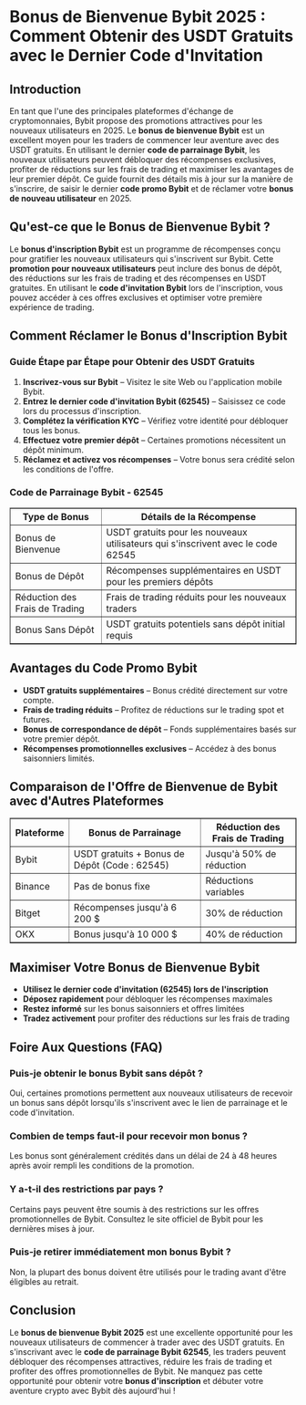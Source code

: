 <h1>Bonus de Bienvenue Bybit 2025 : Comment Obtenir des USDT Gratuits avec le Dernier Code d'Invitation</h1>

<h2>Introduction</h2>
<p>En tant que l'une des principales plateformes d'échange de cryptomonnaies, Bybit propose des promotions attractives pour les nouveaux utilisateurs en 2025. Le <strong>bonus de bienvenue Bybit</strong> est un excellent moyen pour les traders de commencer leur aventure avec des USDT gratuits. En utilisant le dernier <strong>code de parrainage Bybit</strong>, les nouveaux utilisateurs peuvent débloquer des récompenses exclusives, profiter de réductions sur les frais de trading et maximiser les avantages de leur premier dépôt. Ce guide fournit des détails mis à jour sur la manière de s'inscrire, de saisir le dernier <strong>code promo Bybit</strong> et de réclamer votre <strong>bonus de nouveau utilisateur</strong> en 2025.</p>

<h2>Qu'est-ce que le Bonus de Bienvenue Bybit ?</h2>
<p>Le <strong>bonus d'inscription Bybit</strong> est un programme de récompenses conçu pour gratifier les nouveaux utilisateurs qui s'inscrivent sur Bybit. Cette <strong>promotion pour nouveaux utilisateurs</strong> peut inclure des bonus de dépôt, des réductions sur les frais de trading et des récompenses en USDT gratuites. En utilisant le <strong>code d'invitation Bybit</strong> lors de l'inscription, vous pouvez accéder à ces offres exclusives et optimiser votre première expérience de trading.</p>

<h2>Comment Réclamer le Bonus d'Inscription Bybit</h2>
<h3>Guide Étape par Étape pour Obtenir des USDT Gratuits</h3>
    <ol>
        <li><strong>Inscrivez-vous sur Bybit</strong> – Visitez le site Web ou l'application mobile Bybit.</li>
        <li><strong>Entrez le dernier code d'invitation Bybit (62545)</strong> – Saisissez ce code lors du processus d'inscription.</li>
        <li><strong>Complétez la vérification KYC</strong> – Vérifiez votre identité pour débloquer tous les bonus.</li>
        <li><strong>Effectuez votre premier dépôt</strong> – Certaines promotions nécessitent un dépôt minimum.</li>
        <li><strong>Réclamez et activez vos récompenses</strong> – Votre bonus sera crédité selon les conditions de l'offre.</li>
    </ol>

<h3>Code de Parrainage Bybit - 62545</h3>
<table border="1">
        <tr>
            <th>Type de Bonus</th>
            <th>Détails de la Récompense</th>
        </tr>
        <tr>
            <td>Bonus de Bienvenue</td>
            <td>USDT gratuits pour les nouveaux utilisateurs qui s'inscrivent avec le code 62545</td>
        </tr>
        <tr>
            <td>Bonus de Dépôt</td>
            <td>Récompenses supplémentaires en USDT pour les premiers dépôts</td>
        </tr>
        <tr>
            <td>Réduction des Frais de Trading</td>
            <td>Frais de trading réduits pour les nouveaux traders</td>
        </tr>
        <tr>
            <td>Bonus Sans Dépôt</td>
            <td>USDT gratuits potentiels sans dépôt initial requis</td>
        </tr>
</table>

<h2>Avantages du Code Promo Bybit</h2>
    <ul>
        <li><strong>USDT gratuits supplémentaires</strong> – Bonus crédité directement sur votre compte.</li>
        <li><strong>Frais de trading réduits</strong> – Profitez de réductions sur le trading spot et futures.</li>
        <li><strong>Bonus de correspondance de dépôt</strong> – Fonds supplémentaires basés sur votre premier dépôt.</li>
        <li><strong>Récompenses promotionnelles exclusives</strong> – Accédez à des bonus saisonniers limités.</li>
    </ul>

<h2>Comparaison de l'Offre de Bienvenue de Bybit avec d'Autres Plateformes</h2>
<table border="1">
        <tr>
            <th>Plateforme</th>
            <th>Bonus de Parrainage</th>
            <th>Réduction des Frais de Trading</th>
        </tr>
        <tr>
            <td>Bybit</td>
            <td>USDT gratuits + Bonus de Dépôt (Code : 62545)</td>
            <td>Jusqu'à 50% de réduction</td>
        </tr>
        <tr>
            <td>Binance</td>
            <td>Pas de bonus fixe</td>
            <td>Réductions variables</td>
        </tr>
        <tr>
            <td>Bitget</td>
            <td>Récompenses jusqu'à 6 200 $</td>
            <td>30% de réduction</td>
        </tr>
        <tr>
            <td>OKX</td>
            <td>Bonus jusqu'à 10 000 $</td>
            <td>40% de réduction</td>
        </tr>
</table>

<h2>Maximiser Votre Bonus de Bienvenue Bybit</h2>
    <ul>
        <li><strong>Utilisez le dernier code d'invitation (62545) lors de l'inscription</strong></li>
        <li><strong>Déposez rapidement</strong> pour débloquer les récompenses maximales</li>
        <li><strong>Restez informé</strong> sur les bonus saisonniers et offres limitées</li>
        <li><strong>Tradez activement</strong> pour profiter des réductions sur les frais de trading</li>
    </ul>

<h2>Foire Aux Questions (FAQ)</h2>
<h3>Puis-je obtenir le bonus Bybit sans dépôt ?</h3>
<p>Oui, certaines promotions permettent aux nouveaux utilisateurs de recevoir un bonus sans dépôt lorsqu'ils s'inscrivent avec le lien de parrainage et le code d'invitation.</p>

<h3>Combien de temps faut-il pour recevoir mon bonus ?</h3>
<p>Les bonus sont généralement crédités dans un délai de 24 à 48 heures après avoir rempli les conditions de la promotion.</p>

<h3>Y a-t-il des restrictions par pays ?</h3>
<p>Certains pays peuvent être soumis à des restrictions sur les offres promotionnelles de Bybit. Consultez le site officiel de Bybit pour les dernières mises à jour.</p>

<h3>Puis-je retirer immédiatement mon bonus Bybit ?</h3>
<p>Non, la plupart des bonus doivent être utilisés pour le trading avant d'être éligibles au retrait.</p>

<h2>Conclusion</h2>
<p>Le <strong>bonus de bienvenue Bybit 2025</strong> est une excellente opportunité pour les nouveaux utilisateurs de commencer à trader avec des USDT gratuits. En s'inscrivant avec le <strong>code de parrainage Bybit 62545</strong>, les traders peuvent débloquer des récompenses attractives, réduire les frais de trading et profiter des offres promotionnelles de Bybit. Ne manquez pas cette opportunité pour obtenir votre <strong>bonus d'inscription</strong> et débuter votre aventure crypto avec Bybit dès aujourd'hui !</p>
</body>
</html>
